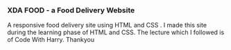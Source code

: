 ### XDA FOOD - a Food Delivery Website

A responsive food delivery site using HTML and CSS . I made this site during the learning phase of HTML and CSS.
The lecture which I followed is of Code With Harry.
Thankyou
